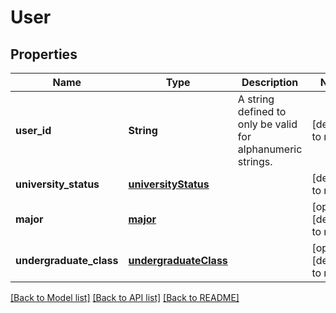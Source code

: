# User
## Properties

| Name | Type | Description | Notes |
|------------ | ------------- | ------------- | -------------|
| **user\_id** | **String** | A string defined to only be valid for alphanumeric strings. | [default to null] |
| **university\_status** | [**universityStatus**](universityStatus.md) |  | [default to null] |
| **major** | [**major**](major.md) |  | [optional] [default to null] |
| **undergraduate\_class** | [**undergraduateClass**](undergraduateClass.md) |  | [optional] [default to null] |

[[Back to Model list]](../README.md#documentation-for-models) [[Back to API list]](../README.md#documentation-for-api-endpoints) [[Back to README]](../README.md)

